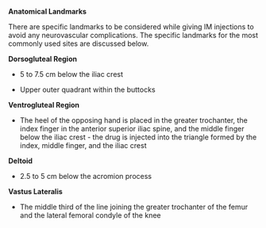 **Anatomical Landmarks**

There are specific landmarks to be considered while giving IM injections to avoid any neurovascular complications. The specific landmarks for the most commonly used sites are discussed below.

**Dorsogluteal Region**

- 5 to 7.5 cm below the iliac crest

- Upper outer quadrant within the buttocks

**Ventrogluteal Region**

- The heel of the opposing hand is placed in the greater trochanter, the index finger in the anterior superior iliac spine, and the middle finger below the iliac crest - the drug is injected into the triangle formed by the index, middle finger, and the iliac crest

**Deltoid**

- 2.5 to 5 cm below the acromion process

**Vastus Lateralis**

- The middle third of the line joining the greater trochanter of the femur and the lateral femoral condyle of the knee